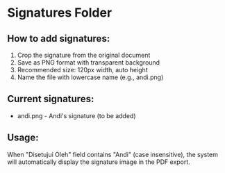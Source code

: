 # Signatures Folder

## How to add signatures:

1. Crop the signature from the original document
2. Save as PNG format with transparent background
3. Recommended size: 120px width, auto height
4. Name the file with lowercase name (e.g., andi.png)

## Current signatures:
- andi.png - Andi's signature (to be added)

## Usage:
When "Disetujui Oleh" field contains "Andi" (case insensitive), the system will automatically display the signature image in the PDF export.